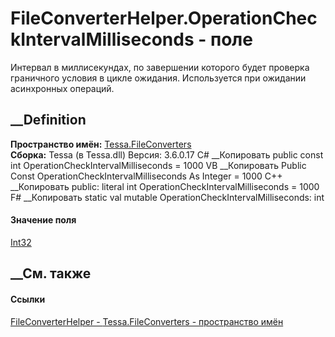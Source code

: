 # FileConverterHelper.OperationCheckIntervalMilliseconds - поле
Интервал в миллисекундах, по завершении которого будет проверка граничного
условия в цикле ожидания. Используется при ожидании асинхронных операций.
## __Definition
 **Пространство имён:** [Tessa.FileConverters](N_Tessa_FileConverters.htm)  
 **Сборка:** Tessa (в Tessa.dll) Версия: 3.6.0.17
C# __Копировать
     public const int OperationCheckIntervalMilliseconds = 1000
VB __Копировать
     Public Const OperationCheckIntervalMilliseconds As Integer = 1000
C++ __Копировать
     public:
    literal int OperationCheckIntervalMilliseconds = 1000
F# __Копировать
     static val mutable OperationCheckIntervalMilliseconds: int
#### Значение поля
[Int32](https://learn.microsoft.com/dotnet/api/system.int32)
##  __См. также
#### Ссылки
[FileConverterHelper - ](T_Tessa_FileConverters_FileConverterHelper.htm)
[Tessa.FileConverters - пространство имён](N_Tessa_FileConverters.htm)
